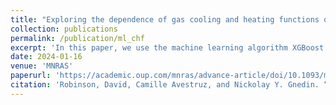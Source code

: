 ```yaml
---
title: "Exploring the dependence of gas cooling and heating functions on the incident radiation field with Machine Learning"
collection: publications
permalink: /publication/ml_chf
excerpt: 'In this paper, we use the machine learning algorithm XGBoost to approximate cooling and heating functions with a general incident radiation field calculated with CLOUDY. We are able to reduce the frequency of large prediction errors compared to interpolation table approaches. We also use feature importance techniques to explore what aspects of the incident radiation field most strongly affect the cooling and heating functions.'
date: 2024-01-16
venue: 'MNRAS'
paperurl: 'https://academic.oup.com/mnras/advance-article/doi/10.1093/mnras/stad3880/7478000'
citation: 'Robinson, David, Camille Avestruz, and Nickolay Y. Gnedin. “Exploring the Dependence of Gas Cooling and Heating Functions on the Incident Radiation Field with Machine Learning.” <i>MNRAS</i> 528 1 (2024).'
---
```

